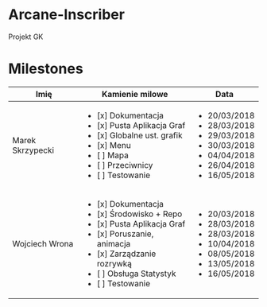 # Arcane-Inscriber
Projekt GK
# Milestones
Imię | Kamienie milowe | Data
----------------|---------------- | ---------
Marek Skrzypecki | <ul><li>[x] Dokumentacja</li><li>[x] Pusta Aplikacja Graf</li><li>[x] Globalne ust. grafik</li><li>[x] Menu</li><li>[ ] Mapa</li><li>[ ] Przeciwnicy</li><li>[ ] Testowanie</li></ul> | <ul><li>20/03/2018</li><li>28/03/2018</li><li>29/03/2018</li><li>30/03/2018</li><li>04/04/2018</li><li>26/04/2018</li><li>16/05/2018</li></ul>
Wojciech Wrona | <ul><li>[x] Dokumentacja</li><li>[x] Środowisko + Repo</li><li>[x] Pusta Aplikacja Graf</li><li>[x] Poruszanie, animacja</li><li>[x] Zarządzanie rozrywką</li><li>[ ] Obsługa Statystyk</li><li>[ ] Testowanie</li></ul> | <ul><li>20/03/2018</li><li>28/03/2018</li><li>28/03/2018</li><li>10/04/2018</li><li>08/05/2018</li><li>13/05/2018</li><li>16/05/2018</li></ul>
